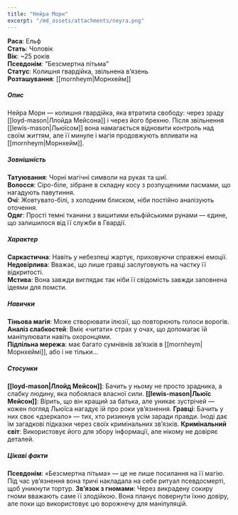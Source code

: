 ```yaml
---
title: "Нейра Морн"
excerpt: "/md_assets/attachments/neyra.png"
---
```


**Раса**: Ельф  
**Стать**: Чоловік  
**Вік**: ~25 років  
**Псевдонім**: “Безсмертна пітьма”  
**Статус**: Колишня гвардійка, звільнена в’язень  
**Розташування**: [[mornheym|Морнхейм]]  

##### Опис
Нейра Морн — колишня гвардійка, яка втратила свободу: через зраду [[loyd-mason|Ллойда Мейсона]] і через його брехню. Після звільнення [[lewis-mason|Льюїсом]] вона намагається відновити контроль над своїм життям, але її минуле і магія продовжують впливати на [[mornheym|Морнхейм]].

##### Зовнішність  
**Татуювання**: Чорні магічні символи на руках та шиї.  
**Волосся**: Сіро-біле, зібране в складну косу з розпущеними пасмами, що нагадують павутиння.  
**Очі**: Жовтувато-білі, з холодним блиском, ніби постійно аналізують оточення.  
**Одяг**: Прості темні тканини з вишитими ельфійськими рунами — єдине, що залишилося від її служби в Гвардії.

##### Характер
**Саркастична**: Навіть у небезпеці жартує, приховуючи справжні емоції.  
**Недовірлива**: Вважає, що лише гравці заслуговують на частку її відкритості.  
**Мстива**: Вона завжди виглядає так ніби її свідомість завжди заповнена ідеями для помсти.  

##### Навички

**Тіньова магія**: Може створювати ілюзії, що повторюють голоси ворогів.  
**Аналіз слабкостей**: Вміє «читати» страх у очах, що допомагає їй маніпулювати навіть охоронцями.  
**Підпільна мережа**: має багато сумнівнів зв’язків в [[mornheym|Морнхеймі]], або і не тільки...

##### Стосунки

**[[loyd-mason|Ллойд Мейсон]]**: Бачить у ньому не просто зрадника, а слабку людину, яка побоялася власної сили.
**[[lewis-mason|Льюїс Мейсон]]**: Вірить, що він кращий за батька, але уникає зустрічей — кожен погляд Льюїса нагадує їй про роки ув’язнення.
**Гравці**: Бачить у них своє «дзеркало» — тих, хто ризикнув усім заради правди. Іноді дає їм загадкові підказки через своїх кримінальних зв’язків.
**Кримінальний світ**: Використовує його для збору інформації, але нікому не довіряє деталей.

##### Цікаві факти

**Псевдонім**: «Безсмертна пітьма» — це не лише посилання на її магію. Під час ув’язнення вона тричі накладала на себе ритуал псевдосмерті, щоб уникнути тортур.
**Зв’язок з гномами**: Через викрадену сокиру гноми вважають саме її злодійкою. Вона планує повернути їхню довіру, але поки що використовує цю ворожнечу для маніпуляцій.
